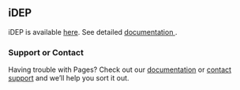 ## iDEP
iDEP is available [here](https://idepsite.wordpress.com/).
See detailed [documentation ](https://idepsite.wordpress.com/).

### Support or Contact

Having trouble with Pages? Check out our [documentation](https://help.github.com/categories/github-pages-basics/) or [contact support](https://github.com/contact) and we’ll help you sort it out.
